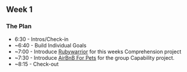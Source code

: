 ## Week 1

### The Plan

* 6:30 - Intros/Check-in
* ~6:40 - Build Individual Goals
* ~7:00 - Introduce [Rubywarrior](../../../../rubywarrior-ai) for this weeks Comprehension project
* ~7:30 - Introduce [AirBnB For Pets](../../../../arbnb-for-pets) for the group Capability project.
* ~8:15 - Check-out
